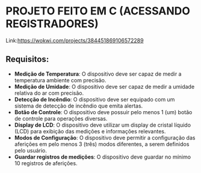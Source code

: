 # PROJETO FEITO EM C (ACESSANDO REGISTRADORES)
Link:<https://wokwi.com/projects/384451869106572289>
## Requisitos:
- **Medição de Temperatura**: O dispositivo deve ser capaz de medir a temperatura ambiente com 
precisão.
- **Medição de Umidade**: O dispositivo deve ser capaz de medir a umidade relativa do ar com 
precisão.
- **Detecção de Incêndio**: O dispositivo deve ser equipado com um sistema de detecção de incêndio
que emita alertas.
- **Botão de Controle**: O dispositivo deve possuir pelo menos 1 (um) botão de controle para 
operações diversas.
- **Display de LCD**: O dispositivo deve utilizar um display de cristal líquido (LCD) para exibição das 
medições e informações relevantes.
- **Modos de Configuração**: O dispositivo deve permitir a configuração das aferições em pelo 
menos 3 (três) modos diferentes, a serem definidos pelo usuário.
- **Guardar registros de medições**: O dispositivo deve guardar no mínimo 10 registros de 
aferições. 
